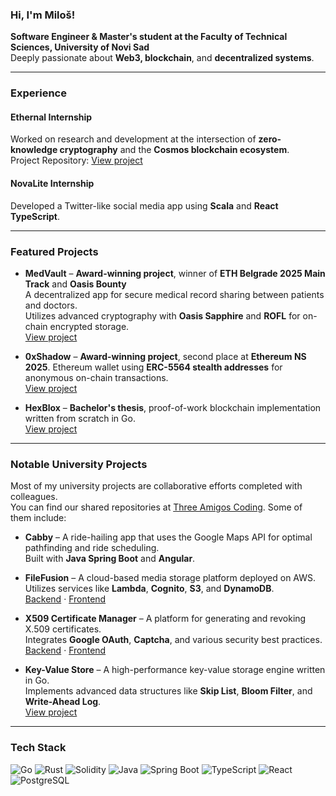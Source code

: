 ### Hi, I'm Miloš!

**Software Engineer & Master's student at the Faculty of Technical Sciences, University of Novi Sad**  
Deeply passionate about **Web3, blockchain**, and **decentralized systems**.

---

### Experience

#### Ethernal Internship
Worked on research and development at the intersection of **zero-knowledge cryptography** and the **Cosmos blockchain ecosystem**.  
Project Repository: [View project](https://github.com/Ethernal-Tech/cosmwasm-exam)

#### NovaLite Internship
Developed a Twitter-like social media app using **Scala** and **React TypeScript**.

---

### Featured Projects

- **MedVault** – **Award-winning project**, winner of **ETH Belgrade 2025 Main Track** and **Oasis Bounty**  
  A decentralized app for secure medical record sharing between patients and doctors.  
  Utilizes advanced cryptography with **Oasis Sapphire** and **ROFL** for on-chain encrypted storage.  
  [View project](https://github.com/branislavstojkovic70/ETH-Belgrade-MedVault)

- **0xShadow** – **Award-winning project**, second place at **Ethereum NS 2025**. Ethereum wallet using **ERC-5564 stealth addresses** for anonymous on-chain transactions.  
  [View project](https://github.com/branislavstojkovic70/0xShadow)

- **HexBlox** – **Bachelor's thesis**, proof-of-work blockchain implementation written from scratch in Go.  
  [View project](https://github.com/cuturic01/hexblox)

---

### Notable University Projects

Most of my university projects are collaborative efforts completed with colleagues.  
You can find our shared repositories at [Three Amigos Coding](https://github.com/ThreeAmigosCoding). Some of them include:

- **Cabby** – A ride-hailing app that uses the Google Maps API for optimal pathfinding and ride scheduling.  
  Built with **Java Spring Boot** and **Angular**.

- **FileFusion** – A cloud-based media storage platform deployed on AWS.  
  Utilizes services like **Lambda**, **Cognito**, **S3**, and **DynamoDB**.  
  [Backend](https://github.com/ThreeAmigosCoding/File-Fusion-Backend) · [Frontend](https://github.com/ThreeAmigosCoding/File-Fusion-Frontend)

- **X509 Certificate Manager** – A platform for generating and revoking X.509 certificates.  
  Integrates **Google OAuth**, **Captcha**, and various security best practices.  
  [Backend](https://github.com/ThreeAmigosCoding/IB-Tim14-Backend) · [Frontend](https://github.com/ThreeAmigosCoding/IB-Tim14-Frontend)

- **Key-Value Store** – A high-performance key-value storage engine written in Go.  
  Implements advanced data structures like **Skip List**, **Bloom Filter**, and **Write-Ahead Log**.  
  [View project](https://github.com/cuturic01/KeyValueStorage)

---

### Tech Stack

![Go](https://img.shields.io/badge/Go-00ADD8?logo=go&logoColor=white)
![Rust](https://img.shields.io/badge/Rust-000?logo=rust&logoColor=white)
![Solidity](https://img.shields.io/badge/Solidity-363636?logo=solidity&logoColor=white)
![Java](https://img.shields.io/badge/Java-007396?logo=java&logoColor=white)
![Spring Boot](https://img.shields.io/badge/Spring_Boot-6DB33F?logo=spring-boot&logoColor=white)
![TypeScript](https://img.shields.io/badge/TypeScript-007ACC?logo=typescript&logoColor=white)
![React](https://img.shields.io/badge/React-20232A?logo=react&logoColor=61DAFB)
![PostgreSQL](https://img.shields.io/badge/PostgreSQL-336791?logo=postgresql&logoColor=white)
